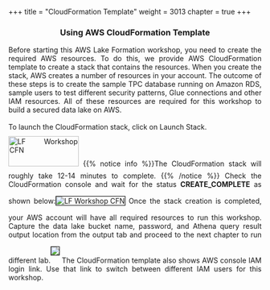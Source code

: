 +++
title = "CloudFormation Template"
weight = 3013
chapter = true
+++

<center><h3>Using AWS CloudFormation Template</h3></center>


<div style="text-align: justify">
    Before starting this AWS Lake Formation workshop, you need to create the required AWS resources. To do this, we provide AWS CloudFormation template to create a stack that contains the resources. When you create the stack, AWS creates a number of resources in your account. The outcome of these steps is to create the sample TPC database running on Amazon RDS, sample users to test different security patterns, Glue connections and other IAM resources. All of these resources are required for this workshop to build a secured data lake on AWS.<br/><br/>
    To launch the CloudFormation stack, click on Launch Stack. <br />
    <a href="https://console.aws.amazon.com/cloudformation/home?region=us-east-1#/stacks/new?stackName=Lake-Formation-Workshop&templateURL=https://aws-data-analytics-workshops.s3.amazonaws.com/lake-formation-workshop/cfn/lf-workshop.template" target="_blank"><img src="/images/LaunchStack.svg" title="LF Workshop CFN" width="140" height="60" style="margin:10px 0px"/></a>
    {{% notice info %}}The CloudFormation stack will roughly take 12-14 minutes to complete.
    {{% /notice %}}
    Check the CloudFormation console and wait for the status <b>CREATE_COMPLETE</b> as shown below:<img src="/images/cfn-complete.png" title="LF Workshop CFN" style="margin:15px 0px; border:1px solid black"/>
    Once the stack creation is completed, your AWS account will have all required resources to run this workshop. Capture the data lake bucket name, password, and Athena query result output location from the output tab and proceed to the next chapter to run different lab.<img src="/images/cfn-complete-2.png" style="margin:15px 0px; border:1px solid black"/>
    The CloudFormation template also shows AWS console IAM login link. Use that link to switch between different IAM users for this workshop.
</div>

